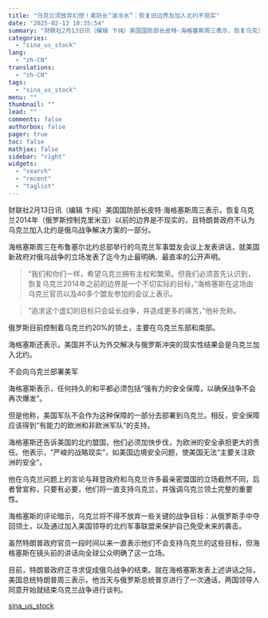 ```yaml
---
title: "乌克兰须放弃幻想！美防长“泼冷水”：恢复旧边界及加入北约不现实"
date: "2025-02-13 10:35:54"
summary: "财联社2月13日讯（编辑 卞纯）美国国防部长皮特·海格塞斯周三表示，恢复乌克兰..."
categories:
  - "sina_us_stock"
lang:
  - "zh-CN"
translations:
  - "zh-CN"
tags:
  - "sina_us_stock"
menu: ""
thumbnail: ""
lead: ""
comments: false
authorbox: false
pager: true
toc: false
mathjax: false
sidebar: "right"
widgets:
  - "search"
  - "recent"
  - "taglist"
---
```


财联社2月13日讯（编辑 卞纯）美国国防部长皮特·海格塞斯周三表示，恢复乌克兰2014年（俄罗斯控制克里米亚）以前的边界是不现实的，且特朗普政府不认为乌克兰加入北约是俄乌战争解决方案的一部分。

海格塞斯周三在布鲁塞尔北约总部举行的乌克兰军事盟友会议上发表讲话，就美国新政府对俄乌战争的立场发表了迄今为止最明确、最直率的公开声明。

> “我们和你们一样，希望乌克兰拥有主权和繁荣。但我们必须首先认识到，恢复乌克兰2014年之前的边界是一个不切实际的目标，”海格塞斯在这场由乌克兰官员以及40多个盟友参加的会议上表示。

> “追求这个虚幻的目标只会延长战争，并造成更多的痛苦，”他补充称。

俄罗斯目前控制着乌克兰约20%的领土，主要在乌克兰东部和南部。

海格塞斯还表示，美国并不认为外交解决与俄罗斯冲突的现实性结果会是乌克兰加入北约。

不会向乌克兰部署美军

海格塞斯表示，任何持久的和平都必须包括“强有力的安全保障，以确保战争不会再次爆发”。

但是他称，美国军队不会作为这种保障的一部分去部署到乌克兰。相反，安全保障应该得到“有能力的欧洲和非欧洲军队”的支持。

海格塞斯还告诉美国的北约盟国，他们必须加快步伐，为欧洲的安全承担更大的责任。他表示，“严峻的战略现实”，如美国边境安全问题，使美国无法“主要关注欧洲的安全”。

他在乌克兰问题上的言论与拜登政府和乌克兰许多最亲密盟国的立场截然不同，后者曾宣称，只要有必要，他们将一直支持乌克兰，并强调乌克兰领土完整的重要性。

海格塞斯的评论暗示，乌克兰将不得不放弃一些关键的战争目标：从俄罗斯手中夺回领土，以及通过加入美国领导的北约军事联盟来保护自己免受未来的袭击。

虽然特朗普政府官员一段时间以来一直表示他们不会支持乌克兰的这些目标，但海格塞斯在镜头前的讲话向全球公众明确了这一立场。

目前，特朗普政府正寻求促成俄乌战争的结束。就在海格塞斯发表上述讲话之际，美国总统特朗普周三表示，他当天与俄罗斯总统普京进行了一次通话，两国领导人同意开始就结束乌克兰战争进行谈判。

[sina_us_stock](https://finance.sina.com.cn/jjxw/2025-02-13/doc-inekhyni5223270.shtml)

